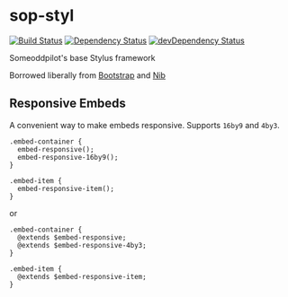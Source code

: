 sop-styl
========

[![Build Status](https://travis-ci.org/alexsomeoddpilot/sop-styl.svg?branch=master)](https://travis-ci.org/alexsomeoddpilot/sop-styl)
[![Dependency Status](https://david-dm.org/alexsomeoddpilot/sop-styl.svg)](https://david-dm.org/alexsomeoddpilot/sop-styl)
[![devDependency Status](https://david-dm.org/alexsomeoddpilot/sop-styl/dev-status.svg)](https://david-dm.org/alexsomeoddpilot/sop-styl#info=devDependencies)

Someoddpilot's base Stylus framework

Borrowed liberally from [Bootstrap](http://getbootstrap.com) and [Nib](https://github.com/tj/nib)

## Responsive Embeds

A convenient way to make embeds responsive. Supports `16by9` and `4by3`.

```stylus
.embed-container {
  embed-responsive();
  embed-responsive-16by9();
}

.embed-item {
  embed-responsive-item();
}
```

or

```stylus
.embed-container {
  @extends $embed-responsive;
  @extends $embed-responsive-4by3;
}

.embed-item {
  @extends $embed-responsive-item;
}
```
